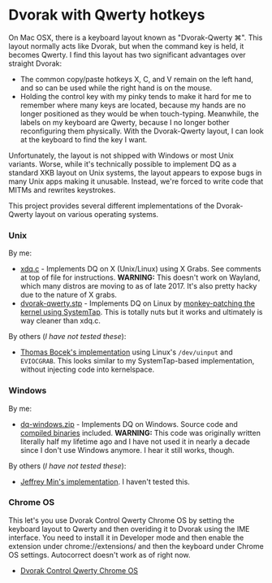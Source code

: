 # Dvorak with Qwerty hotkeys

On Mac OSX, there is a keyboard layout known as "Dvorak-Qwerty ⌘".  This layout normally acts like Dvorak, but when the command key is held, it becomes Qwerty.  I find this layout has two significant advantages over straight Dvorak:
  * The common copy/paste hotkeys X, C, and V remain on the left hand, and so can be used while the right hand is on the mouse.
  * Holding the control key with my pinky tends to make it hard for me to remember where many keys are located, because my hands are no longer positioned as they would be when touch-typing.  Meanwhile, the labels on my keyboard are Qwerty, because I no longer bother reconfiguring them physically.  With the Dvorak-Qwerty layout, I can look at the keyboard to find the key I want.

Unfortunately, the layout is not shipped with Windows or most Unix variants.  Worse, while it's technically possible to implement DQ as a standard XKB layout on Unix systems, the layout appears to expose bugs in many Unix apps making it unusable. Instead, we're forced to write code that MITMs and rewrites keystrokes.

This project provides several different implementations of the Dvorak-Qwerty layout on various operating systems.

### Unix

By me:

* [xdq.c](unix/xdq.c) - Implements DQ on X (Unix/Linux) using X Grabs. See comments at top of file for instructions. **WARNING:** This doesn't work on Wayland, which many distros are moving to as of late 2017. It's also pretty hacky due to the nature of X grabs.
* [dvorak-qwerty.stp](unix/dvorak-qwerty.stp) - Implements DQ on Linux by [monkey-patching the kernel using SystemTap](https://blog.cloudflare.com/how-to-monkey-patch-the-linux-kernel/). This is totally nuts but it works and ultimately is way cleaner than xdq.c.

By others (*I have not tested these*):

* [Thomas Bocek's implementation](https://github.com/tbocek/dvorak) using Linux's `/dev/uinput` and `EVIOCGRAB`. This looks similar to my SystemTap-based implementation, without injecting code into kernelspace.

### Windows

By me:

* [dq-windows.zip](https://github.com/kentonv/dvorak-qwerty/releases/download/ancient/dq-windows.zip) - Implements DQ on Windows.  Source code and [compiled binaries](https://github.com/kentonv/dvorak-qwerty/releases) included. **WARNING:** This code was originally written literally half my lifetime ago and I have not used it in nearly a decade since I don't use Windows anymore. I hear it still works, though.

By others (*I have not tested these*):

* [Jeffrey Min's implementation](https://github.com/chid/dvorak-querty/tree/master/dverty). I haven't tested this.

### Chrome OS

This let's you use Dvorak Control Qwerty Chrome OS by setting the keyboard layout to Qwerty and then overiding it to Dvorak using the IME interface.  You need to install it in Developer mode and then enable the extension under chrome://extensions/ and then the keyboard under Chrome OS settings.  Autocorrect doesn't work as of right now.

* [Dvorak Control Qwerty Chrome OS](https://github.com/7fe/dvorak-qwerty-chromeos)
